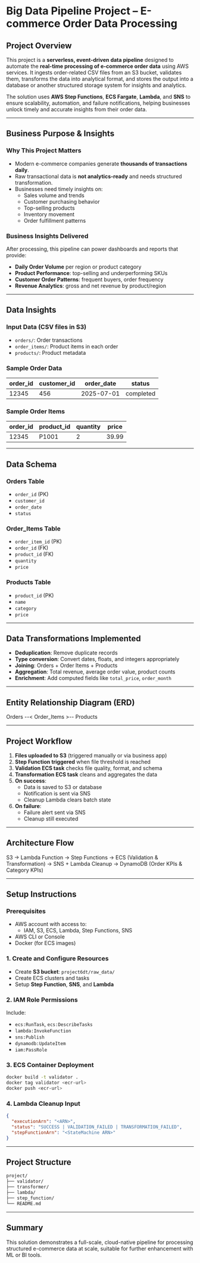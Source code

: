 
# Big Data Pipeline Project – E-commerce Order Data Processing

## Project Overview

This project is a **serverless, event-driven data pipeline** designed to automate the **real-time processing of e-commerce order data** using AWS services. It ingests order-related CSV files from an S3 bucket, validates them, transforms the data into analytical format, and stores the output into a database or another structured storage system for insights and analytics.

The solution uses **AWS Step Functions**, **ECS Fargate**, **Lambda**, and **SNS** to ensure scalability, automation, and failure notifications, helping businesses unlock timely and accurate insights from their order data.

---

## Business Purpose & Insights

### Why This Project Matters

- Modern e-commerce companies generate **thousands of transactions daily**.
- Raw transactional data is **not analytics-ready** and needs structured transformation.
- Businesses need timely insights on:
  - Sales volume and trends
  - Customer purchasing behavior
  - Top-selling products
  - Inventory movement
  - Order fulfillment patterns

### Business Insights Delivered

After processing, this pipeline can power dashboards and reports that provide:

- **Daily Order Volume** per region or product category
- **Product Performance**: top-selling and underperforming SKUs
- **Customer Order Patterns**: frequent buyers, order frequency
- **Revenue Analytics**: gross and net revenue by product/region

---

## Data Insights

### Input Data (CSV files in S3)

- `orders/`: Order transactions
- `order_items/`: Product items in each order
- `products/`: Product metadata

### Sample Order Data

| order_id | customer_id | order_date  | status     |
|----------|-------------|-------------|------------|
| 12345    | 456         | 2025-07-01  | completed  |

### Sample Order Items

| order_id | product_id | quantity | price  |
|----------|------------|----------|--------|
| 12345    | P1001      | 2        | 39.99  |

---

## Data Schema

### Orders Table
- `order_id` (PK)
- `customer_id`
- `order_date`
- `status`

### Order_Items Table
- `order_item_id` (PK)
- `order_id` (FK)
- `product_id` (FK)
- `quantity`
- `price`

### Products Table
- `product_id` (PK)
- `name`
- `category`
- `price`

---

## Data Transformations Implemented

- **Deduplication**: Remove duplicate records
- **Type conversion**: Convert dates, floats, and integers appropriately
- **Joining**: Orders + Order Items + Products
- **Aggregation**: Total revenue, average order value, product counts
- **Enrichment**: Add computed fields like `total_price`, `order_month`

---

## Entity Relationship Diagram (ERD)

Orders --< Order_Items >-- Products

---

## Project Workflow

1. **Files uploaded to S3** (triggered manually or via business app)
2. **Step Function triggered** when file threshold is reached
3. **Validation ECS task** checks file quality, format, and schema
4. **Transformation ECS task** cleans and aggregates the data
5. **On success**:
   - Data is saved to S3 or database
   - Notification is sent via SNS
   - Cleanup Lambda clears batch state
6. **On failure**:
   - Failure alert sent via SNS
   - Cleanup still executed

---

## Architecture Flow

S3 -> Lambda Function -> Step Functions -> ECS (Validation & Transformation) -> SNS + Lambda Cleanup -> DynamoDB (Order KPIs & Category KPIs)

---

## Setup Instructions

### Prerequisites

- AWS account with access to:
  - IAM, S3, ECS, Lambda, Step Functions, SNS
- AWS CLI or Console
- Docker (for ECS images)

### 1. **Create and Configure Resources**

- Create **S3 bucket**: `project6dt/raw_data/`
- Create ECS clusters and tasks
- Setup **Step Function**, **SNS**, and **Lambda**

### 2. **IAM Role Permissions**

Include:

- `ecs:RunTask`, `ecs:DescribeTasks`
- `lambda:InvokeFunction`
- `sns:Publish`
- `dynamodb:UpdateItem`
- `iam:PassRole`

### 3. **ECS Container Deployment**

```bash
docker build -t validator .
docker tag validator <ecr-url>
docker push <ecr-url>
```

### 4. **Lambda Cleanup Input**

```json
{
  "executionArn": "<ARN>",
  "status": "SUCCESS | VALIDATION_FAILED | TRANSFORMATION_FAILED",
  "stepFunctionArn": "<StateMachine ARN>"
}
```

---

## Project Structure

```bash
project/
├── validator/
├── transformer/
├── lambda/
├── step_function/
└── README.md
```

---

## Summary

This solution demonstrates a full-scale, cloud-native pipeline for processing structured e-commerce data at scale, suitable for further enhancement with ML or BI tools.
